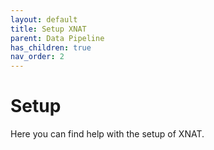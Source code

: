 ```yaml
---
layout: default
title: Setup XNAT
parent: Data Pipeline
has_children: true
nav_order: 2
---
```


# Setup

Here you can find help with the setup of XNAT.
